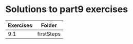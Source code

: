 # Solutions to part9 exercises

| Exercises | Folder     |
| --------- | ---------- |
| 9.1       | firstSteps |
